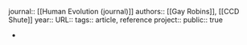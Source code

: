 journal:: [[Human Evolution (journal)]] 
authors:: [[Gay Robins]], [[CCD Shute]] 
year::
URL::
tags:: article, reference
project::
public:: true

-